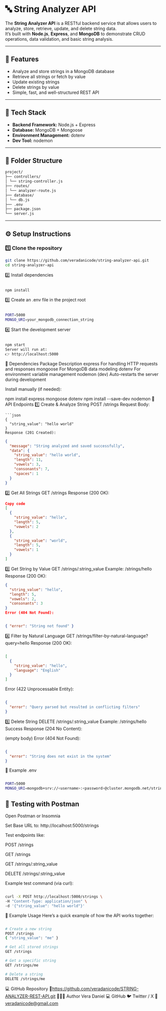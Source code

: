 # 🔤 String Analyzer API

The **String Analyzer API** is a RESTful backend service that allows users to analyze, store, retrieve, update, and delete string data.  
It’s built with **Node.js**, **Express**, and **MongoDB** to demonstrate CRUD operations, data validation, and basic string analysis.

---

## 🚀 Features

- Analyze and store strings in a MongoDB database  
- Retrieve all strings or fetch by value  
- Update existing strings  
- Delete strings by value  
- Simple, fast, and well-structured REST API

---

## 🧱 Tech Stack

- **Backend Framework:** Node.js + Express  
- **Database:** MongoDB + Mongoose  
- **Environment Management:** dotenv  
- **Dev Tool:** nodemon  

---

## 📁 Folder Structure
```bash
project/
├── controllers/
│ └── string-controller.js
├── routes/
│ └── analyzer-route.js
├── database/
│ └── db.js
├── .env
├── package.json
└── server.js
```

---

## ⚙️ Setup Instructions

### 1️⃣ Clone the repository
```bash
git clone https://github.com/veradanicode/string-analyzer-api.git
cd string-analyzer-api
```
2️⃣ Install dependencies
```bash

npm install
```
3️⃣ Create an .env file in the project root
```bash

PORT=5000
MONGO_URI=your_mongodb_connection_string
```
4️⃣ Start the development server
```bash

npm start
Server will run at:
👉 http://localhost:5000
```
🧩 Dependencies
Package	Description
express	For handling HTTP requests and responses
mongoose	For MongoDB data modeling
dotenv	For environment variable management
nodemon (dev)	Auto-restarts the server during development

Install manually (if needed):

npm install express mongoose dotenv
npm install --save-dev nodemon
🧠 API Endpoints
1️⃣ Create & Analyze String
POST /strings
Request Body:
```
```json
{
  "string_value": "hello world"
}
Response (201 Created):
```

```json
{
  "message": "String analyzed and saved successfully",
  "data": {
    "string_value": "hello world",
    "length": 11,
    "vowels": 3,
    "consonants": 7,
    "spaces": 1
  }
}
```
2️⃣ Get All Strings
GET /strings
Response (200 OK):

```json
Copy code
[
  {
    "string_value": "hello",
    "length": 5,
    "vowels": 2
  },
  {
    "string_value": "world",
    "length": 5,
    "vowels": 1
  }
]
```
3️⃣ Get String by Value
GET /strings/:string_value
Example:
/strings/hello
Response (200 OK):

```json
{
  "string_value": "hello",
  "length": 5,
  "vowels": 2,
  "consonants": 3
}
Error (404 Not Found):
```
```json

{ "error": "String not found" }
```
4️⃣ Filter by Natural Language
GET /strings/filter-by-natural-language?query=hello
Response (200 OK):

```json

[
  {
    "string_value": "hello",
    "language": "English"
  }
]
```
Error (422 Unprocessable Entity):

```json

{
  "error": "Query parsed but resulted in conflicting filters"
}
```
5️⃣ Delete String
DELETE /strings/:string_value
Example:
/strings/hello
Success Response (204 No Content):

(empty body)
Error (404 Not Found):

```json

{
  "error": "String does not exist in the system"
}
```
🌱 Example .env
```bash

PORT=5000
MONGO_URI=mongodb+srv://<username>:<password>@cluster.mongodb.net/stringAnalyzer
```
🧪 Testing with Postman
---
Open Postman or Insomnia

Set Base URL to: http://localhost:5000/strings

Test endpoints like:

POST /strings

GET /strings

GET /strings/:string_value

DELETE /strings/:string_value

Example test command (via curl):

```bash

curl -X POST http://localhost:5000/strings \
-H "Content-Type: application/json" \
-d '{"string_value": "hello world"}'
```
📘 Example Usage
Here’s a quick example of how the API works together:

```bash

# Create a new string
POST /strings
{ "string_value": "me" }

# Get all stored strings
GET /strings

# Get a specific string
GET /strings/me

# Delete a string
DELETE /strings/me
```
💻 GitHub Repository
🔗https://github.com/veradanicode/STRING-ANALYZER-REST-API.git
👨🏽‍💻 Author
Vera Daniel
💻 GitHub
🐦 Twitter / X
📧 veradanicode@gmail.com

